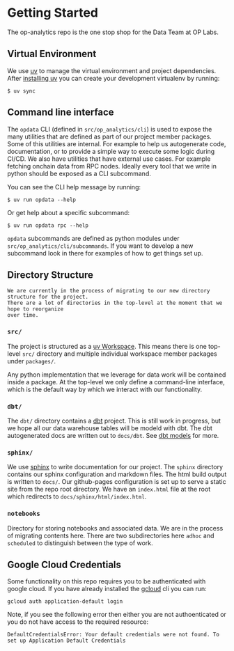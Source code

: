 # Getting Started

The op-analytics repo is the one stop shop for the Data Team at OP Labs.


## Virtual Environment

We use [uv](https://docs.astral.sh/uv/) to manage the virtual environment and project dependencies.
After [installing uv](https://docs.astral.sh/uv/getting-started/installation/#standalone-installer)
you can create your development virtualenv by running:
```
$ uv sync
```

## Command line interface


The `opdata` CLI  (defined in `src/op_analytics/cli`) is used to expose the many utilities that are
defined as part of our project member packages. Some of this utilities are internal. For example to
help us autogenerate code, documentation, or to provide a simple way to execute some logic during
CI/CD. We also have utilities that have external use cases. For example fetching onchain data from
RPC nodes. Ideally every tool that we write in python should be exposed as a CLI subcommand.

You can see the CLI help message by running:
```
$ uv run opdata --help
```

Or get help about a specific subcommand:
```
$ uv run opdata rpc --help
```

`opdata` subcommands are defined as python modules under `src/op_analytics/cli/subcommands`. If you
want to develop a new subcommand look in there for examples of how to get things set up.


## Directory Structure

```{warning}
We are currently in the process of migrating to our new directory structure for the project.
There are a lot of directories in the top-level at the moment that we hope to reorganize
over time.
```

### `src/`

The project is structured as a [uv Workspace](https://docs.astral.sh/uv/concepts/workspaces/).
This means there is one top-level ``src/`` directory and multiple individual workspace member
packages under ``packages/``.

Any python implementation that we leverage for data work will be contained inside a package.
At the top-level we only define a command-line interface, which is the default way by which we
interact with our functionality.


###  `dbt/`

The ``dbt/`` directory contains a [dbt](https://www.getdbt.com/) project. This is still work in
progress, but we hope all our data warehouse tables will be modeld with dbt. The dbt autogenerated
docs are written out to ``docs/dbt``. See [dbt models](dbt) for more.


### `sphinx/`

We use [sphinx](https://www.sphinx-doc.org/en/master/) to write documentation for our project.
The `sphinx` directory contains our sphinx configuration and markdown files. The html build output
is written to `docs/`. Our github-pages configuration is set up to serve a static site from the
repo root directory.  We have an `index.html` file at the root which redirects to
`docs/sphinx/html/index.html`.


### `notebooks`

Directory for storing notebooks and associated data. We are in the process of migrating contents
here. There are two subdirectories here `adhoc` and `scheduled` to distinguish between the type
of work.


## Google Cloud Credentials

Some functionality on this repo requires you to be authenticated with google cloud. If you have
already installed the [gcloud](https://cloud.google.com/sdk/docs/install) cli you can run:
```
gcloud auth application-default login
```


Note, if you see the following error then either you are not authoenticated or you do not have
access to the required resource:
```
DefaultCredentialsError: Your default credentials were not found. To set up Application Default Credentials
```